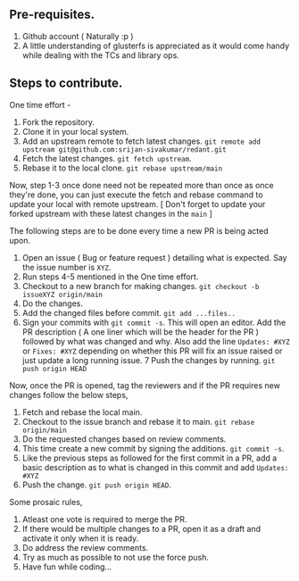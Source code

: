 ## Pre-requisites.
1. Github account ( Naturally :p )
2. A little understanding of glusterfs is appreciated as it would come handy while dealing with the TCs and library ops.

## Steps to contribute.

One time effort -
1. Fork the repository.
2. Clone it in your local system.
3. Add an upstream remote to fetch latest changes. `git remote add upstream git@github.com:srijan-sivakumar/redant.git`
4. Fetch the latest changes. `git fetch upstream`.
5. Rebase it to the local clone. `git rebase upstream/main`

Now, step 1-3 once done need not be repeated more than once as once they're done, you can just execute the fetch and rebase command to update your local with
remote upstream. [ Don't forget to update your forked upstream with these latest changes in the `main` ]

The following steps are to be done every time a new PR is being acted upon.
1. Open an issue ( Bug or feature request ) detailing what is expected. Say the issue number is `XYZ`.
2. Run steps 4-5 mentioned in the One time effort.
3. Checkout to a new branch for making changes. `git checkout -b issueXYZ origin/main`
4. Do the changes.
5. Add the changed files before commit. `git add ...files..`
6. Sign your commits with `git commit -s`. This will open an editor. Add the PR description ( A one liner which will be the header for the PR )
followed by what was changed and why. Also add the line `Updates: #XYZ` or `Fixes: #XYZ` depending on whether this PR will fix an issue raised or
just update a long running issue.
7 Push the changes by running. `git push origin HEAD`

Now, once the PR is opened, tag the reviewers and if the PR requires new changes follow the below steps,
1. Fetch and rebase the local main.
2. Checkout to the issue branch and rebase it to main. `git rebase origin/main`
3. Do the requested changes based on review comments.
4. This time create a new commit by signing the additions. `git commit -s`.
5. Like the previous steps as followed for the first commit in a PR, add a basic description as to what is changed in this commit and add
`Updates: #XYZ`
6. Push the change. `git push origin HEAD`.

Some prosaic rules,
1. Atleast one vote is required to merge the PR.
2. If there would be multiple changes to a PR, open it as a draft and activate it only when it is ready.
3. Do address the review comments.
4. Try as much as possible to not use the force push.
5. Have fun while coding...

